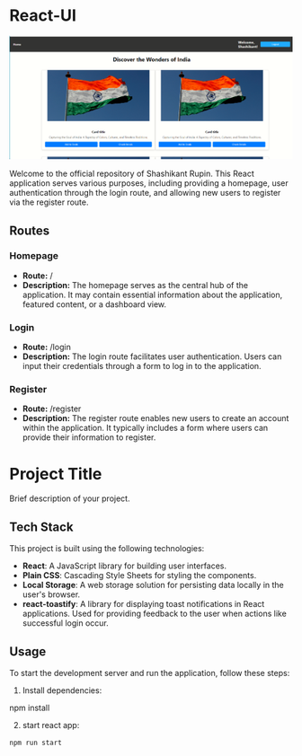 # React-UI
![Homepage Screenshot](./image.png)

Welcome to the official repository of Shashikant Rupin. This React application serves various purposes, including providing a homepage, user authentication through the login route, and allowing new users to register via the register route.

## Routes

### Homepage
- **Route:** /
- **Description:** The homepage serves as the central hub of the application. It may contain essential information about the application, featured content, or a dashboard view.

### Login
- **Route:** /login
- **Description:** The login route facilitates user authentication. Users can input their credentials through a form to log in to the application.

### Register
- **Route:** /register
- **Description:** The register route enables new users to create an account within the application. It typically includes a form where users can provide their information to register.

# Project Title

Brief description of your project.

## Tech Stack

This project is built using the following technologies:

- **React**: A JavaScript library for building user interfaces.
- **Plain CSS**: Cascading Style Sheets for styling the components.
- **Local Storage**: A web storage solution for persisting data locally in the user's browser.
- **react-toastify**: A library for displaying toast notifications in React applications. Used for providing feedback to the user when actions like successful login occur.


## Usage

To start the development server and run the application, follow these steps:

1. Install dependencies:


npm install


2. start react app:
```bash
npm run start

 
